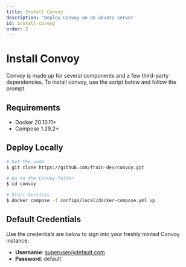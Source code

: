 ```yaml
---
title: Install Convoy
description: 'Deploy Convoy on an ubuntu server'
id: install-convoy
order: 2
---
```


# Install Convoy
Convoy is made up for several components and a few third-party dependencies. To install convoy, use the script below and follow the prompt.

## Requirements
- Docker 20.10.11+
- Compose 1.29.2+

## Deploy Locally
```bash
# Get the code
$ git clone https://github.com/frain-dev/convoy.git

# Go to the Convoy folder
$ cd convoy

# Start Services
$ docker compose -f configs/local/docker-compose.yml up
```

## Default Credentials
Use the credentials are below to sign into your freshly minted Convoy instance:
+ **Username**: superuser@default.com
+ **Password**: default
